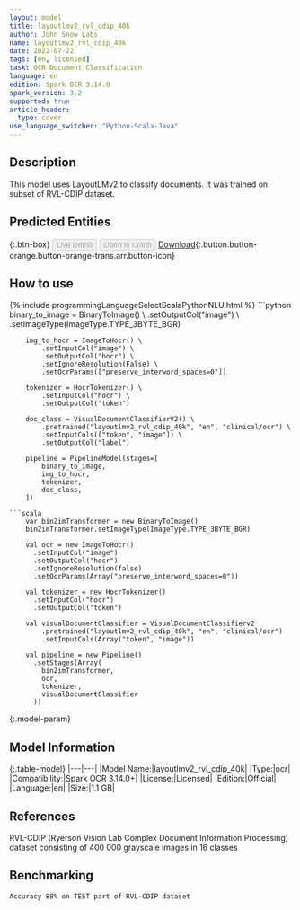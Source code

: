 ```yaml
---
layout: model
title: layoutlmv2_rvl_cdip_40k
author: John Snow Labs
name: layoutlmv2_rvl_cdip_40k
date: 2022-07-22
tags: [en, licensed]
task: OCR Document Classification
language: en
edition: Spark OCR 3.14.0
spark_version: 3.2
supported: true
article_header:
  type: cover
use_language_switcher: "Python-Scala-Java"
---
```


## Description

This model uses LayoutLMv2 to classify documents. It was trained on subset of RVL-CDIP dataset.

## Predicted Entities



{:.btn-box}
<button class="button button-orange" disabled>Live Demo</button>
<button class="button button-orange" disabled>Open in Colab</button>
[Download](https://s3.amazonaws.com/auxdata.johnsnowlabs.com/clinical/ocr/layoutlmv2_rvl_cdip_40k_en_3.14.0_3.2_1658474065727.zip){:.button.button-orange.button-orange-trans.arr.button-icon}

## How to use



<div class="tabs-box" markdown="1">
{% include programmingLanguageSelectScalaPythonNLU.html %}
```python
        binary_to_image = BinaryToImage() \
            .setOutputCol("image") \
            .setImageType(ImageType.TYPE_3BYTE_BGR)

        img_to_hocr = ImageToHocr() \
            .setInputCol("image") \
            .setOutputCol("hocr") \
            .setIgnoreResolution(False) \
            .setOcrParams(["preserve_interword_spaces=0"])

        tokenizer = HocrTokenizer() \
            .setInputCol("hocr") \
            .setOutputCol("token")

        doc_class = VisualDocumentClassifierV2() \
            .pretrained("layoutlmv2_rvl_cdip_40k", "en", "clinical/ocr") \
            .setInputCols(["token", "image"]) \
            .setOutputCol("label")

        pipeline = PipelineModel(stages=[
            binary_to_image,
            img_to_hocr,
            tokenizer,
            doc_class,
        ])
```
```scala
    var bin2imTransformer = new BinaryToImage()
    bin2imTransformer.setImageType(ImageType.TYPE_3BYTE_BGR)

    val ocr = new ImageToHocr()
      .setInputCol("image")
      .setOutputCol("hocr")
      .setIgnoreResolution(false)
      .setOcrParams(Array("preserve_interword_spaces=0"))

    val tokenizer = new HocrTokenizer()
      .setInputCol("hocr")
      .setOutputCol("token")

    val visualDocumentClassifier = VisualDocumentClassifierv2
        .pretrained("layoutlmv2_rvl_cdip_40k", "en", "clinical/ocr")
        .setInputCols(Array("token", "image"))

    val pipeline = new Pipeline()
      .setStages(Array(
        bin2imTransformer,
        ocr,
        tokenizer,
        visualDocumentClassifier
      ))
```
</div>

{:.model-param}
## Model Information

{:.table-model}
|---|---|
|Model Name:|layoutlmv2_rvl_cdip_40k|
|Type:|ocr|
|Compatibility:|Spark OCR 3.14.0+|
|License:|Licensed|
|Edition:|Official|
|Language:|en|
|Size:|1.1 GB|

## References

RVL-CDIP (Ryerson Vision Lab Complex Document Information Processing) dataset consisting of 400 000 grayscale images in 16 classes

## Benchmarking

```bash
Accuracy 88% on TEST part of RVL-CDIP dataset
```